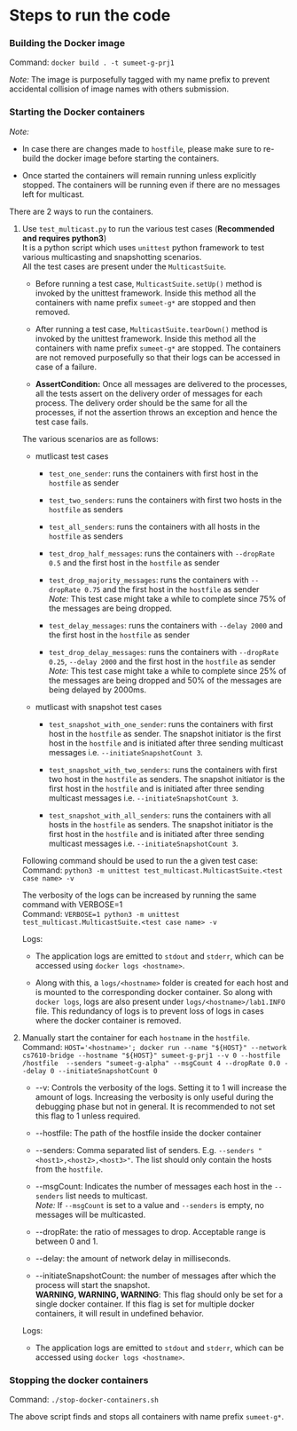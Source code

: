 # Steps to run the code

### Building the Docker image
Command: `docker build . -t sumeet-g-prj1`

*Note:* The image is purposefully tagged with my name prefix to prevent
accidental collision of image names with others submission.

### Starting the Docker containers
*Note:*
- In case there are changes made to `hostfile`, please make sure to re-build the docker image before
starting the containers.

- Once started the containers will remain running unless explicitly stopped. The containers will be running even if
there are no messages left for multicast.


There are 2 ways to run the containers.
1. Use `test_multicast.py` to run the various test cases (**Recommended and requires python3**) <br/>
It is a python script which uses `unittest` python framework to test various multicasting and snapshotting scenarios. <br/>
All the test cases are present under the `MulticastSuite`.
    - Before running a test case, `MulticastSuite.setUp()` method is invoked by the unittest framework.
    Inside this method all the containers with name prefix `sumeet-g*` are stopped and then removed.

    - After running a test case, `MulticastSuite.tearDown()` method is invoked by the unittest framework.
    Inside this method all the containers with name prefix `sumeet-g*` are stopped. The containers are not removed
    purposefully so that their logs can be accessed in case of a failure.

    - **AssertCondition:** Once all messages are delivered to the processes, all the tests assert on the delivery order of messages for each process.
    The delivery order should be the same for all the processes, if not the assertion throws an exception and hence the test case fails.

    The various scenarios are as follows:
    - mutlicast test cases
        - `test_one_sender`: runs the containers with first host in the `hostfile` as sender

        - `test_two_senders`: runs the containers with first two hosts in the `hostfile` as senders

        - `test_all_senders`: runs the containers with all hosts in the `hostfile` as senders

        - `test_drop_half_messages`: runs the containers with `--dropRate 0.5` and the first host in the `hostfile` as sender

        - `test_drop_majority_messages`: runs the containers with `--dropRate 0.75` and the first host in the `hostfile` as sender <br/>
        *Note:* This test case might take a while to complete since 75% of the messages are being dropped.

        - `test_delay_messages`: runs the containers with `--delay 2000` and the first host in the `hostfile` as sender <br/>

        - `test_drop_delay_messages`: runs the containers with `--dropRate 0.25`, `--delay 2000` and the first host in the `hostfile` as sender <br/>
        *Note:* This test case might take a while to complete since 25% of the messages are being dropped and 50% of the messages are being delayed by 2000ms.

    - mutlicast with snapshot test cases

        - `test_snapshot_with_one_sender`: runs the containers with first host in the `hostfile` as sender.
        The snapshot initiator is the first host in the `hostfile` and is initiated after three sending multicast messages i.e. `--initiateSnapshotCount 3`.

        - `test_snapshot_with_two_senders`: runs the containers with first two host in the `hostfile` as senders.
        The snapshot initiator is the first host in the `hostfile` and is initiated after three sending multicast messages i.e. `--initiateSnapshotCount 3`.

        - `test_snapshot_with_all_senders`: runs the containers with all hosts in the `hostfile` as senders.
        The snapshot initiator is the first host in the `hostfile` and is initiated after three sending multicast messages i.e. `--initiateSnapshotCount 3`.

    Following command should be used to run the a given test case: <br/>
    Command: `python3 -m unittest test_multicast.MulticastSuite.<test case name> -v` <br/>

    The verbosity of the logs can be increased by running the same command with VERBOSE=1 <br/>
    Command: `VERBOSE=1 python3 -m unittest test_multicast.MulticastSuite.<test case name> -v` <br/>

    Logs:
    - The application logs are emitted to `stdout` and `stderr`, which can be accessed using `docker logs <hostname>`.

    - Along with this, a `logs/<hostname>` folder is created for each host and is mounted to the corresponding docker container.
    So along with `docker logs`, logs are also present under `logs/<hostname>/lab1.INFO` file.
    This redundancy of logs is to prevent loss of logs in cases where the docker container is removed.

2. Manually start the container for each `hostname` in the `hostfile`. <br/>
Command: `HOST='<hostname>'; docker run --name "${HOST}" --network cs7610-bridge --hostname "${HOST}" sumeet-g-prj1 --v 0 --hostfile /hostfile  --senders "sumeet-g-alpha" --msgCount 4 --dropRate 0.0 --delay 0 --initiateSnapshotCount 0`
    - --v: Controls the verbosity of the logs. Setting it to 1 will increase the amount of logs.
    Increasing the verbosity is only useful during the debugging phase but not in general.
    It is recommended to not set this flag to 1 unless required.

    - --hostfile: The path of the hostfile inside the docker container

    - --senders: Comma separated list of senders. E.g. `--senders "<host1>,<host2>,<host3>"`.
    The list should only contain the hosts from the `hostfile`.

    - --msgCount: Indicates the number of messages each host in the `--senders` list needs to multicast. <br/>
    *Note:* If `--msgCount` is set to a value and `--senders` is empty, no messages will be multicasted.

    - --dropRate: the ratio of messages to drop. Acceptable range is between 0 and 1.

    - --delay: the amount of network delay in milliseconds.

    - --initiateSnapshotCount: the number of messages after which the process will start the snapshot. <br/>
    **WARNING, WARNING, WARNING**: This flag should only be set for a single docker container.
    If this flag is set for multiple docker containers, it will result in undefined behavior.

    Logs:
    - The application logs are emitted to `stdout` and `stderr`, which can be accessed using `docker logs <hostname>`.
### Stopping the docker containers
Command: `./stop-docker-containers.sh`

The above script finds and stops all containers with name prefix `sumeet-g*`.